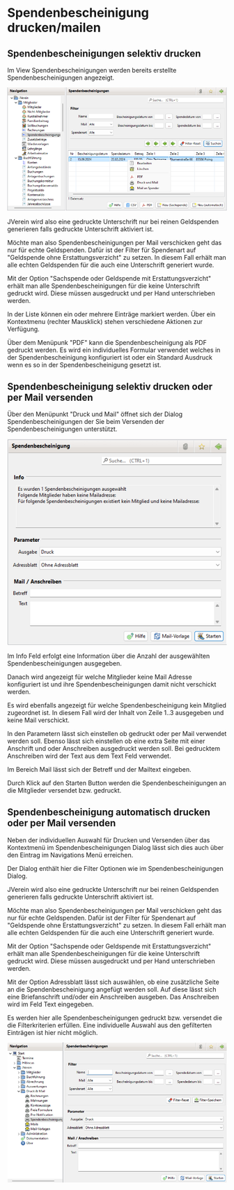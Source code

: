 # Spendenbescheinigung drucken/mailen

## Spendenbescheinigungen selektiv drucken

Im View Spendenbescheinigungen werden bereits erstellte Spendenbescheinigungen angezeigt.

![](img/SpendenbescheinigungenListeView.png)

JVerein wird also eine gedruckte Unterschrift nur bei reinen Geldspenden generieren falls gedruckte Unterschrift aktiviert ist.

Möchte man also Spendenbescheinigungen per Mail verschicken geht das nur für echte Geldspenden. Dafür ist der Filter für Spendenart auf "Geldspende ohne Erstattungsverzicht" zu setzen. In diesem Fall erhält man alle echten Geldspenden für die auch eine Unterschrift generiert wurde.

Mit der Option "Sachspende oder Geldspende mit Erstattungsverzicht" erhält man alle Spendenbescheinigungen für die keine Unterschrift gedruckt wird. Diese müssen ausgedruckt und per Hand unterschrieben werden.

In der Liste können ein oder mehrere Einträge markiert werden. Über ein Kontextmenu \(rechter Mausklick\) stehen verschiedene Aktionen zur Verfügung.

Über dem Menüpunk "PDF" kann die Spendenbescheinigung als PDF gedruckt werden. Es wird ein individuelles Formular verwendet welches in der Spendenbescheinigung konfiguriert ist oder ein Standard Ausdruck wenn es so in der Spendenbescheinigung gesetzt ist.


## Spendenbescheinigung selektiv drucken oder per Mail versenden

Über den Menüpunkt "Druck und Mail" öffnet sich der Dialog Spendenbescheinigungen der Sie beim Versenden der Spendenbescheinigungen unterstützt.

![](img/SpendenbescheinigungenDruckMailView1.png)

Im Info Feld erfolgt eine Information über die Anzahl der ausgewählten Spendenbescheinigungen ausgegeben.

Danach wird angezeigt für welche Mitglieder keine Mail Adresse konfiguriert ist und ihre Spendenbescheinigungen damit nicht verschickt werden.

Es wird ebenfalls angezeigt für welche Spendenbescheinigung kein Mitglied zugeordnet ist. In diesem Fall wird der Inhalt von Zeile 1..3 ausgegeben und keine Mail verschickt.

In den Parametern lässt sich einstellen ob gedruckt oder per Mail verwendet werden soll. Ebenso lässt sich einstellen ob eine extra Seite mit einer Anschrift und oder Anschreiben ausgedruckt werden soll. Bei gedrucktem Anschreiben wird der Text aus dem Text Feld verwendet.

Im Bereich Mail lässt sich der Betreff und der Mailtext eingeben.

Durch Klick auf den Starten Button werden die Spendenbescheinigungen an die Mitglieder versendet bzw. gedruckt.

## Spendenbescheinigung automatisch drucken oder per Mail versenden

Neben der individuellen Auswahl für Drucken und Versenden über das Kontextmenü im Spendenbescheinigungen Dialog lässt sich dies auch über den Eintrag im Navigations Menü erreichen.

Der Dialog enthält hier die Filter Optionen wie im Spendenbescheinigungen Dialog.

JVerein wird also eine gedruckte Unterschrift nur bei reinen Geldspenden generieren falls gedruckte Unterschrift aktiviert ist.

Möchte man also Spendenbescheinigungen per Mail verschicken geht das nur für echte Geldspenden. Dafür ist der Filter für Spendenart auf "Geldspende ohne Erstattungsverzicht" zu setzen. In diesem Fall erhält man alle echten Geldspenden für die auch eine Unterschrift generiert wurde.

Mit der Option "Sachspende oder Geldspende mit Erstattungsverzicht" erhält man alle Spendenbescheinigungen für die keine Unterschrift gedruckt wird. Diese müssen ausgedruckt und per Hand unterschrieben werden.

Mit der Option Adressblatt lässt sich auswählen, ob eine zusätzliche Seite an die Spendenbescheinigung angefügt werden soll. Auf diese lässt sich eine Briefanschrift und/oder ein Anschreiben ausgeben. Das Anschreiben wird im Feld Text eingegeben.

Es werden hier alle Spendenbescheinigungen gedruckt bzw. versendet die die Filterkriterien erfüllen. Eine individuelle Auswahl aus den gefilterten Einträgen ist hier nicht möglich.

![](img/SpendenbescheinigungenDruckMailView2.png)
